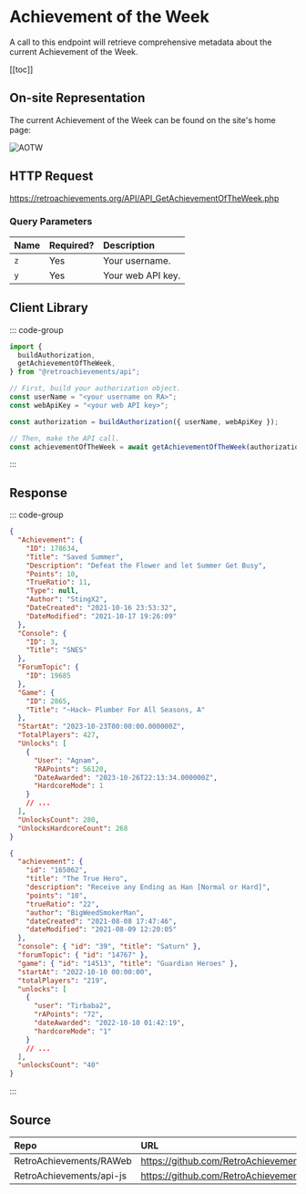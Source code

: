 <script setup>
import SampleRequest from '../components/SampleRequest.vue';
</script>

# Achievement of the Week

A call to this endpoint will retrieve comprehensive metadata about the current Achievement of the Week.

[[toc]]

## On-site Representation

The current Achievement of the Week can be found on the site's home page:

![AOTW](/aotw.png)

## HTTP Request

<SampleRequest httpVerb="GET">https://retroachievements.org/API/API_GetAchievementOfTheWeek.php</SampleRequest>

### Query Parameters

| Name | Required? | Description       |
| :--- | :-------- | :---------------- |
| `z`  | Yes       | Your username.    |
| `y`  | Yes       | Your web API key. |

## Client Library

::: code-group

```ts [NodeJS]
import {
  buildAuthorization,
  getAchievementOfTheWeek,
} from "@retroachievements/api";

// First, build your authorization object.
const userName = "<your username on RA>";
const webApiKey = "<your web API key>";

const authorization = buildAuthorization({ userName, webApiKey });

// Then, make the API call.
const achievementOfTheWeek = await getAchievementOfTheWeek(authorization);
```

:::

## Response

::: code-group

```json [HTTP Response]
{
  "Achievement": {
    "ID": 178634,
    "Title": "Saved Summer",
    "Description": "Defeat the Flower and let Summer Get Busy",
    "Points": 10,
    "TrueRatio": 11,
    "Type": null,
    "Author": "StingX2",
    "DateCreated": "2021-10-16 23:53:32",
    "DateModified": "2021-10-17 19:26:09"
  },
  "Console": {
    "ID": 3,
    "Title": "SNES"
  },
  "ForumTopic": {
    "ID": 19685
  },
  "Game": {
    "ID": 2865,
    "Title": "~Hack~ Plumber For All Seasons, A"
  },
  "StartAt": "2023-10-23T00:00:00.000000Z",
  "TotalPlayers": 427,
  "Unlocks": [
    {
      "User": "Agnam",
      "RAPoints": 56120,
      "DateAwarded": "2023-10-26T22:13:34.000000Z",
      "HardcoreMode": 1
    }
    // ...
  ],
  "UnlocksCount": 280,
  "UnlocksHardcoreCount": 268
}
```

```json [NodeJS]
{
  "achievement": {
    "id": "165062",
    "title": "The True Hero",
    "description": "Receive any Ending as Han [Normal or Hard]",
    "points": "10",
    "trueRatio": "22",
    "author": "BigWeedSmokerMan",
    "dateCreated": "2021-08-08 17:47:46",
    "dateModified": "2021-08-09 12:20:05"
  },
  "console": { "id": "39", "title": "Saturn" },
  "forumTopic": { "id": "14767" },
  "game": { "id": "14513", "title": "Guardian Heroes" },
  "startAt": "2022-10-10 00:00:00",
  "totalPlayers": "219",
  "unlocks": [
    {
      "user": "Tirbaba2",
      "rAPoints": "72",
      "dateAwarded": "2022-10-10 01:42:19",
      "hardcoreMode": "1"
    }
    // ...
  ],
  "unlocksCount": "40"
}
```

:::

## Source

| Repo                     | URL                                                                                               |
| :----------------------- | :------------------------------------------------------------------------------------------------ |
| RetroAchievements/RAWeb  | https://github.com/RetroAchievements/RAWeb/blob/master/public/API/API_GetAchievementOfTheWeek.php |
| RetroAchievements/api-js | https://github.com/RetroAchievements/api-js/blob/main/src/feed/getAchievementOfTheWeek.ts         |
